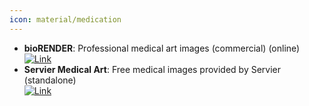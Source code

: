 ```yaml
---
icon: material/medication
---
```


- **bioRENDER**: Professional medical art images (commercial) (online)  
	[![Link](https://img.shields.io/badge/Link-offline-red?style=for-the-badge&logo=xamarin&logoColor=red)](https://biorender.com/) 
- **Servier Medical Art**: Free medical images provided by Servier (standalone)  
	[![Link](https://img.shields.io/badge/Link-offline-red?style=for-the-badge&logo=xamarin&logoColor=red)](https://smart.servier.com/) 
